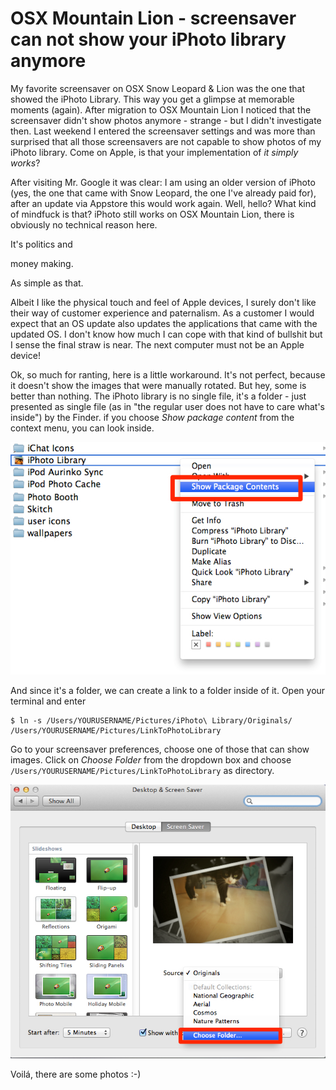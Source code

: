 # OSX Mountain Lion - screensaver can not show your iPhoto library anymore #

My favorite screensaver on OSX Snow Leopard & Lion was the one that showed the iPhoto Library. This way you get a glimpse at memorable moments (again).
After migration to OSX Mountain Lion I noticed that the screensaver didn't show photos anymore - strange - but I didn't investigate then. Last weekend I entered the screensaver settings and was more than surprised that all those screensavers are not capable to show photos of my iPhoto library. Come on Apple, is that your implementation of _it simply works_?

After visiting Mr. Google it was clear: I am using an older version of iPhoto (yes, the one that came with Snow Leopard, the one I've already paid for), after an update via Appstore this would work again. Well, hello? What kind of mindfuck is that? iPhoto still works on OSX Mountain Lion, there is obviously no technical reason here.

It's politics and

money making.

As simple as that.

Albeit I like the physical touch and feel of Apple devices, I surely don't like their way of customer experience and paternalism.
As a customer I would expect that an OS update also updates the applications that came with the updated OS.
I don't know how much I can cope with that kind of bullshit but I sense the final straw is near. The next computer must not be an Apple device!

Ok, so much for ranting, here is a little workaround. It's not perfect, because it doesn't show the images that were manually rotated. But hey, some is better than nothing.
The iPhoto library is no single file, it's a folder - just presented as single file (as in "the regular user does not have to care what's inside") by the Finder. if you choose _Show package content_ from the context menu, you can look inside.

![](./gfx/55.jpg)

And since it's a folder, we can create a link to a folder inside of it.
Open your terminal and enter

```
$ ln -s /Users/YOURUSERNAME/Pictures/iPhoto\ Library/Originals/ /Users/YOURUSERNAME/Pictures/LinkToPhotoLibrary
```

Go to your screensaver preferences, choose one of those that can show images. Click on _Choose Folder_ from the dropdown box and choose <code>/Users/YOURUSERNAME/Pictures/LinkToPhotoLibrary</code> as directory.

![](./gfx/56.jpg)

Voilá, there are some photos :-)
